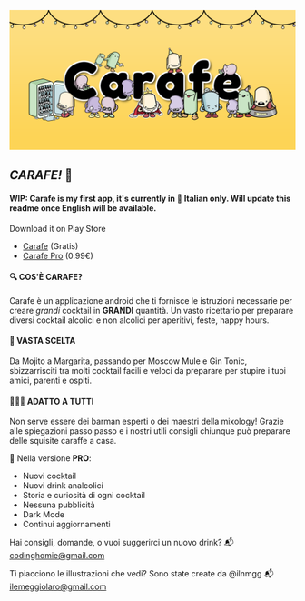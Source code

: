 ![carafe-cover](./src/img/cover.png)

## *CARAFE!* 🎉
#### WIP: Carafe is my first app, it's currently in 🍝 Italian only. Will update this readme once English will be available.

Download it on Play Store
- [Carafe](https://bit.ly/carafe-app) (Gratis)
- [Carafe Pro](https://bit.ly/carafe-pro) (0.99€)

#### 🔍 COS'È CARAFE?
Carafe è un applicazione android che ti fornisce le istruzioni necessarie per creare *grandi* cocktail in **GRANDI** quantità. Un vasto ricettario per preparare diversi cocktail alcolici e non alcolici per aperitivi, feste, happy hours.

#### 🍹 VASTA SCELTA
Da Mojito a Margarita, passando per Moscow Mule e Gin Tonic, sbizzarrisciti tra molti cocktail facili e veloci da preparare per stupire i tuoi amici, parenti e ospiti.

#### 👨🏻‍🍳 ADATTO A TUTTI
Non serve essere dei barman esperti o dei maestri della mixology! Grazie alle spiegazioni passo passo e i nostri utili consigli chiunque può preparare delle squisite caraffe a casa.

👑 Nella versione **PRO**:
- Nuovi cocktail
- Nuovi drink analcolici
- Storia e curiosità di ogni cocktail
- Nessuna pubblicità
- Dark Mode
- Continui aggiornamenti

Hai consigli, domande, o vuoi suggerirci un nuovo drink?
📬 codinghomie@gmail.com

Ti piacciono le illustrazioni che vedi? Sono state create da @ilnmgg
📬 ilemeggiolaro@gmail.com
